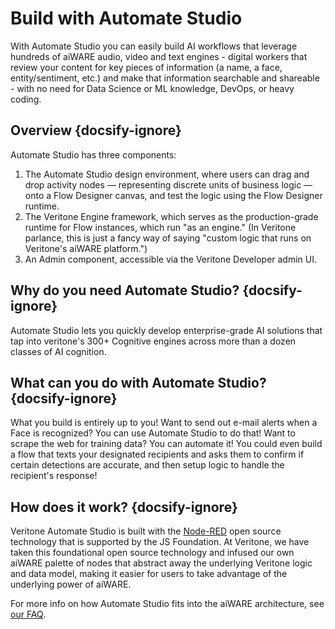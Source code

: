 # Build with Automate Studio

With Automate Studio you can easily build AI workflows that leverage hundreds of aiWARE audio, video and text engines - digital workers that review your content for key pieces of information (a name, a face, entity/sentiment, etc.) and make that information searchable and shareable - with no need for Data Science or ML knowledge, DevOps, or heavy coding. 

## Overview {docsify-ignore}

Automate Studio has three components:

1. The Automate Studio design environment, where users can drag and drop activity nodes &mdash; representing discrete units of business logic &mdash; onto a Flow Designer canvas, and test the logic using the Flow Designer runtime.
2. The Veritone Engine framework, which serves as the production-grade runtime for Flow instances, which run "as an engine." (In Veritone parlance, this is just a fancy way of saying "custom logic that runs on Veritone's aiWARE platform.")
3. An Admin component, accessible via the Veritone Developer admin UI.

## Why do you need Automate Studio? {docsify-ignore}

Automate Studio lets you quickly develop enterprise-grade AI solutions that tap into veritone's 300+ Cognitive engines across more than a dozen classes of AI cognition.

## What can you do with Automate Studio? {docsify-ignore}

What you build is entirely up to you! Want to send out e-mail alerts when a Face is recognized? You can use Automate Studio to do that! Want to scrape the web for training data? You can automate it! You could even build a flow that texts your designated recipients and asks them to confirm if certain detections are accurate, and then setup logic to handle the recipient's response!

## How does it work? {docsify-ignore}

Veritone Automate Studio is built with the [Node-RED](https://nodered.org/) open source technology that is supported by the JS Foundation. At Veritone, we have taken this foundational open source technology and infused our own aiWARE palette of nodes that abstract away the underlying Veritone logic and data model, making it easier for users to take advantage of the underlying power of aiWARE.

For more info on how Automate Studio fits into the aiWARE architecture, see [our FAQ](developer/flow/faq).
